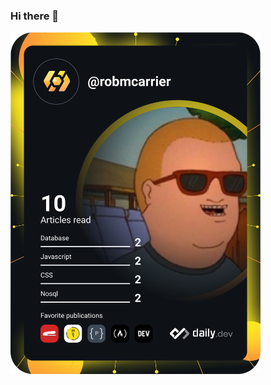 ### Hi there 👋

<!--
**robmcarrier/robmcarrier** is a ✨ _special_ ✨ repository because its `README.md` (this file) appears on your GitHub profile.

Here are some ideas to get you started:

- 🔭 I’m currently working on ...
- 🌱 I’m currently learning ...
- 👯 I’m looking to collaborate on ...
- 🤔 I’m looking for help with ...
- 💬 Ask me about ...
- 📫 How to reach me: ...
- 😄 Pronouns: ...
- ⚡ Fun fact: ...
-->

<a href="https://app.daily.dev/robmcarrier"><img src="https://github.com/robmcarrier/robmcarrier/blob/master/devcard.svg" width="400" alt="Robert Carrier's Dev Card"/></a>
